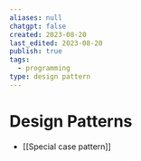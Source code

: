 ```yaml
---
aliases: null
chatgpt: false
created: 2023-08-20
last_edited: 2023-08-20
publish: true
tags:
  - programming
type: design pattern
---
```

# Design Patterns

- [[Special case pattern]]
